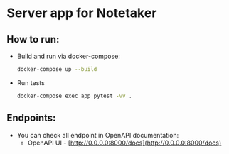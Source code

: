 # Server app for Notetaker

## How to run:

* Build and run via docker-compose:
    ```bash
    docker-compose up --build
    ```
* Run tests
  ```bash
  docker-compose exec app pytest -vv .
  ```

## Endpoints:

* You can check all endpoint in OpenAPI documentation:
    - OpenAPI UI - [http://0.0.0.0:8000/docs](http://0.0.0.0:8000/docs)
